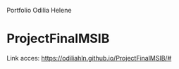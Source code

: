 Portfolio Odilia Helene
# ProjectFinalMSIB

Link acces:
https://odiliahln.github.io/ProjectFinalMSIB/#
